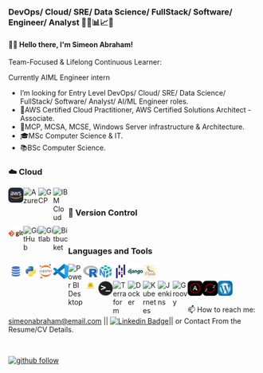 <h3 align='left'> DevOps/ Cloud/ SRE/ Data Science/ FullStack/ Software/ Engineer/ Analyst 👨‍💻📊📈🚀</h3>
<!DOCTYPE html>
<html lang="en">
<head>
</head>
<body>
    <div class="container">
        <h4><span class="emoji">🧑👋</span> Hello there, I'm Simeon Abraham!</h4>
        <p class="list-item">Team-Focused & Lifelong Continuous Learner:</p>
        <p class="list-item">Currently AIML Engineer intern </p>
        <ul>
            <li class="list-item">I’m looking for Entry Level DevOps/ Cloud/ SRE/ Data Science/ FullStack/ Software/ Analyst/ AI/ML Engineer roles.</li>
            <li class="list-item">📜AWS Certified Cloud Practitioner, AWS Certified Solutions Architect - Associate.</li>
            <li class="list-item">📜MCP, MCSA, MCSE, Windows Server infrastructure & Architecture.</li>
            <li class="list-item">🎓MSc Computer Science & IT.</li>
            <li class="list-item">📚BSc Computer Science.</li>
        </ul>


### ☁️ Cloud

<img align="left" alt="AWS" width="30px" src="https://github.com/tandpfun/skill-icons/blob/65dea6c4eaca7da319e552c09f4cf5a9a8dab2c8/icons/AWS-Dark.svg" />
<img align="left" alt="Azure" width="30px" src="https://user-images.githubusercontent.com/25181517/183911544-95ad6ba7-09bf-4040-ac44-0adafedb9616.png" />
<img align="left" alt="GCP" width="30px" src="https://user-images.githubusercontent.com/25181517/183911547-990692bc-8411-4878-99a0-43506cdb69cf.png" />
<img align="left" alt="IBM Cloud" width="30px" src="https://user-images.githubusercontent.com/25181517/183911551-5e9953db-e713-4130-9f17-e2fd25ec9767.png" />

<br />

### 🧰 Version Control

<img align="left" alt="Git" width="30px" src="https://raw.githubusercontent.com/github/explore/80688e429a7d4ef2fca1e82350fe8e3517d3494d/topics/git/git.png" />
<img align="left" alt="GitHub" width="30px" src="https://user-images.githubusercontent.com/25181517/192108374-8da61ba1-99ec-41d7-80b8-fb2f7c0a4948.png" />
<img align="left" alt="Gitlab" width="30px" src="https://user-images.githubusercontent.com/25181517/192108376-c675d39b-90f6-4073-bde6-5a9291644657.png" />
<img align="left" alt="Bitbucket" width="30px" src="https://user-images.githubusercontent.com/25181517/192108375-268c35e6-ab26-44b2-88bf-e3121a4e5083.png" />

<br />

### Languages and Tools

<img align="left" alt="SQL" width="30px" src="https://raw.githubusercontent.com/github/explore/80688e429a7d4ef2fca1e82350fe8e3517d3494d/topics/sql/sql.png" />
<img align="left" alt="Python" width="30px" src="https://raw.githubusercontent.com/github/explore/80688e429a7d4ef2fca1e82350fe8e3517d3494d/topics/python/python.png" />
<img align="left" alt="JupyterNotebook" width="30px" src="https://raw.githubusercontent.com/github/explore/80688e429a7d4ef2fca1e82350fe8e3517d3494d/topics/jupyter-notebook/jupyter-notebook.png" />
<img align="left" alt="Visual Studio Code" width="30px" src="https://raw.githubusercontent.com/github/explore/80688e429a7d4ef2fca1e82350fe8e3517d3494d/topics/visual-studio-code/visual-studio-code.png" />
<img align="left" alt="Power BI Desktop" width="30px" src="https://github.com/microsoft/PowerBI-Icons/blob/2bf1c982fb24528eee1559a96a25eb534c175cfd/PNG/Desktop.png" />
<img align="left" alt="R" width="30px" src="https://raw.githubusercontent.com/github/explore/80688e429a7d4ef2fca1e82350fe8e3517d3494d/topics/r/r.png" />
<img align="left" alt="Numpy" width="30px" src="https://github.com/simeonabe/simeonabe/blob/ea432bcedc2db424b3881ab3426325fafe4100c3/Secreatstuff/icons8-numpy.svg" />
<img align="left" alt="Pandas" width="30px" src="https://github.com/simeonabe/simeonabe/blob/ea432bcedc2db424b3881ab3426325fafe4100c3/Secreatstuff/icons8-pandas.svg" />
<img align="left" alt="Django" width="30px" src="https://github.com/simeonabe/simeonabe/blob/ea432bcedc2db424b3881ab3426325fafe4100c3/Secreatstuff/icons8-django.svg" />
<img align="left" alt="Flask" width="30px" src="https://github.com/simeonabe/simeonabe/blob/4c9d7aa3f880048e068c1a0f47e03da195bdf628/Secreatstuff/icons8-flask%20(1).svg" />
<br>
<br />
<img align="left" alt="Hugging-Face" width="30px" src="https://github.com/simeonabe/simeonabe/blob/7e0fb11be588d59175563311f2283db4206f817f/Secreatstuff/hficon.jpeg" />
<img align="left" alt="Terminal" width="30px" src="https://raw.githubusercontent.com/github/explore/80688e429a7d4ef2fca1e82350fe8e3517d3494d/topics/terminal/terminal.png" />
<img align="left" alt="Terraform" width="30px" src="https://user-images.githubusercontent.com/25181517/183345121-36788a6e-5462-424a-be67-af1ebeda79a2.png" />
<img align="left" alt="Docker" width="30px" src="https://user-images.githubusercontent.com/25181517/117207330-263ba280-adf4-11eb-9b97-0ac5b40bc3be.png" />
<img align="left" alt="Kubernetes" width="30px" src="https://user-images.githubusercontent.com/25181517/182534006-037f08b5-8e7b-4e5f-96b6-5d2a5558fa85.png" />
<img align="left" alt="Jenkins" width="30px" src="https://user-images.githubusercontent.com/25181517/179090274-733373ef-3b59-4f28-9ecb-244bea700932.png" />
<img align="left" alt="Groovy" width="30px" src="https://user-images.githubusercontent.com/25181517/183892787-bca94a0e-ffcb-4eeb-8137-e0fc4e446c25.png" />
<img align="left" alt="Ansible" width="30px" src="https://github.com/tandpfun/skill-icons/blob/65dea6c4eaca7da319e552c09f4cf5a9a8dab2c8/icons/Ansible.svg" />
<img align="left" alt="OpenShift" width="30px" src="https://github.com/tandpfun/skill-icons/blob/65dea6c4eaca7da319e552c09f4cf5a9a8dab2c8/icons/OpenShift.svg" />
<img align="left" alt="WordPress" width="30px" src="https://github.com/tandpfun/skill-icons/blob/65dea6c4eaca7da319e552c09f4cf5a9a8dab2c8/icons/Wordpress.svg" />

 <br />

  </div>
</body>
</html>

 <!--h2 align='left'>Github Stats</h2>
 <!--[Kratos02 GitHub stats](https://github-readme-stats.vercel.app/api?username=kratos02&show_icons=true&theme=white)>
 <!--[![Simeonabe's GitHub stats](https://github-readme-stats.vercel.app/api?username=simeonabe)](https://github.com/simeonabe/github-readme-stats)
 <!--<p align='center'><hr/></p>-->
 <!--<img 'width='100%' src='Secreatstuff/nnetwork.gif'/>
 <img 'width='100%' src='Secreatstuff/compute.gif'/>-->
 <!--<img src='https://github-readme-stats.vercel.app/api/top-langs/?username=simeonabe&layout=compact&theme=transparent'/>-->

 <br />
 
📫 How to reach me: simeonabraham@email.com || [![Linkedin Badge](https://img.shields.io/badge/-simeonabraham-blue?style=flat-square&logo=Linkedin&logoColor=white&link=https://https://www.linkedin.com/in/simeon-abraham-501226b2/)](https://www.linkedin.com/in/simeon-abraham-501226b2)|| or Contact From the Resume/CV Details.

 <br />
 
[![github follow](https://img.shields.io/github/followers/simeonabe?label=Follow_on_GitHub)](https://github.com/simeonabe)

<!--
**simeonabe/simeonabe** is a ✨ _special_ ✨ repository because its `README.md` (this file) appears on your GitHub profile.

Here are some ideas to get you started:

- 🔭 I’m currently working on ...
- 🌱 I’m currently learning ...
- 👯 I’m looking to collaborate on ...
- 🤔 
- 💬 Ask me about ...
- 📫 How to reach me: ...
- 😄 Pronouns: ...
- ⚡ Fun fact: ...

      - <p class="list-item">🙂 I’m good with basics and fundamentals in cloud configurations and pipeline flows.</p>
      - <p class="list-item">🙂 I’m knowledgeable in basics and I could use some collaboration with scripting, prototype deployments.</p>
      - <p class="list-item">🌱 I’m currently good in basics of Toolchain integrations (AWS, GCP, Microsoft Azure, IBM Cloud, Oracle Cloud, Alibaba Cloud, Github, Gitlab, Jenkins, Openshift, WordPress, Confluence)
        & learning to develop further DevOps & Data Science/Analysis Methodology workflows.</p>
      - <p class="list-item"> (AI & ML, Data Science/Analysis, Visualizations, Python, SQL, R, PowerBI, Tableau, Advanced Excel).</p>
-->

